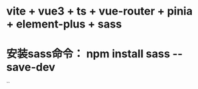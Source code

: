 # vite + vue3 + ts + vue-router + pinia + element-plus + sass

# 安装sass命令：  npm install sass --save-dev
   ``
